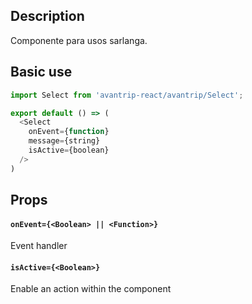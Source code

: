 ## Description
Componente para usos sarlanga.

## Basic use

```javascript
import Select from 'avantrip-react/avantrip/Select';

export default () => (
  <Select
    onEvent={function}
    message={string}
    isActive={boolean}
  />
)
```


## Props

#### `onEvent={<Boolean> || <Function>}`
Event handler

#### `isActive={<Boolean>}`
Enable an action within the component

